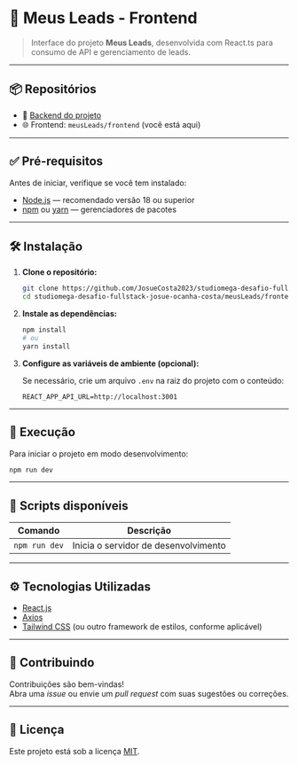 # 🧾 Meus Leads - Frontend

> Interface do projeto **Meus Leads**, desenvolvida com React.ts para consumo de API e gerenciamento de leads.

---

## 📦 Repositórios

- 🔗 [Backend do projeto](https://github.com/seu-usuario/seu-repo/tree/main/meusLeads/backend)
- 🌐 Frontend: `meusLeads/frontend` (você está aqui)

---

## ✅ Pré-requisitos

Antes de iniciar, verifique se você tem instalado:

- [Node.js](https://nodejs.org/) — recomendado versão 18 ou superior  
- [npm](https://www.npmjs.com/) ou [yarn](https://yarnpkg.com/) — gerenciadores de pacotes

---

## 🛠️ Instalação

1. **Clone o repositório:**

   ```bash
   git clone https://github.com/JosueCosta2023/studiomega-desafio-fullstack-josue-ocanha-costa.git
   cd studiomega-desafio-fullstack-josue-ocanha-costa/meusLeads/frontend
   ```

2. **Instale as dependências:**

   ```bash
   npm install
   # ou
   yarn install
   ```

3. **Configure as variáveis de ambiente (opcional):**

   Se necessário, crie um arquivo `.env` na raiz do projeto com o conteúdo:

   ```env
   REACT_APP_API_URL=http://localhost:3001
   ```

---

## 🚀 Execução

Para iniciar o projeto em modo desenvolvimento:

```bash
npm run dev

```

---

## 📜 Scripts disponíveis

| Comando                    | Descrição                                |
|----------------------------|--------------------------------------------|
| `npm run dev` | Inicia o servidor de desenvolvimento       |


---

## ⚙️ Tecnologias Utilizadas

- [React.js](https://reactjs.org/)  
- [Axios](https://axios-http.com/)  
- [Tailwind CSS](https://tailwindcss.com/) (ou outro framework de estilos, conforme aplicável)

---

## 🧠 Contribuindo

Contribuições são bem-vindas!  
Abra uma *issue* ou envie um *pull request* com suas sugestões ou correções.

---

## 📄 Licença

Este projeto está sob a licença [MIT](https://opensource.org/licenses/MIT).
